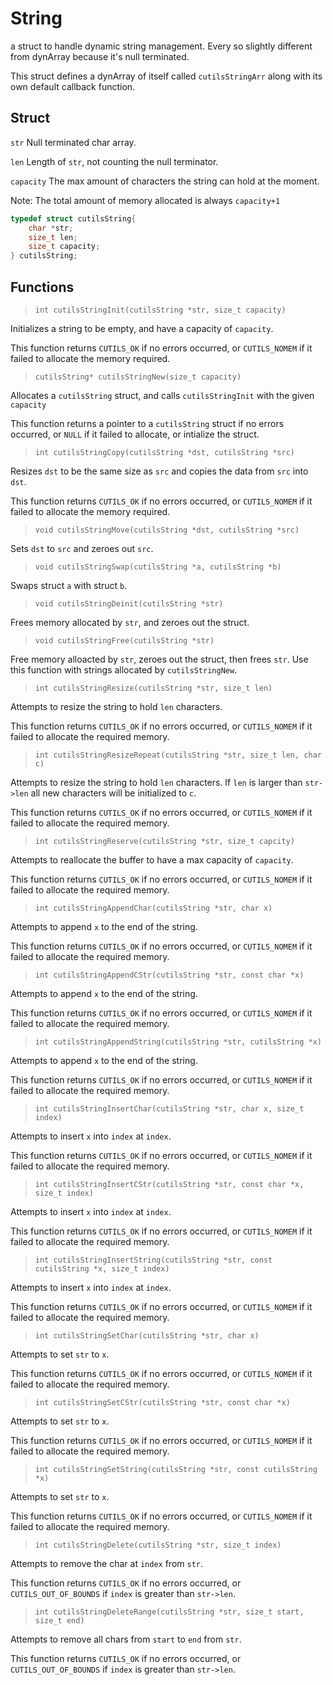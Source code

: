 # String

a struct to handle dynamic string management. Every so slightly different from dynArray because it's null terminated.

This struct defines a dynArray of itself called `cutilsStringArr` along with its own default callback function.

## Struct

`str` Null terminated char array.

`len` Length of `str`, not counting the null terminator.

`capacity` The max amount of characters the string can hold at the moment.

Note: The total amount of memory allocated is always `capacity+1`

```C
typedef struct cutilsString{
	char *str;
	size_t len;
	size_t capacity;
} cutilsString;
```

## Functions

>`int cutilsStringInit(cutilsString *str, size_t capacity)`

Initializes a string to be empty, and have a capacity of `capacity`.

This function returns `CUTILS_OK` if no errors occurred, or `CUTILS_NOMEM` if it failed to allocate the memory required.

>`cutilsString* cutilsStringNew(size_t capacity)`

Allocates a `cutilsString` struct, and calls `cutilsStringInit` with the given `capacity`

This function returns a pointer to a `cutilsString` struct if no errors occurred, or `NULL` if it failed to allocate, or intialize the struct.

>`int cutilsStringCopy(cutilsString *dst, cutilsString *src)`

Resizes `dst` to be the same size as `src` and copies the data from `src` into `dst`.

This function returns `CUTILS_OK` if no errors occurred, or `CUTILS_NOMEM` if it failed to allocate the memory required.

>`void cutilsStringMove(cutilsString *dst, cutilsString *src)`

Sets `dst` to `src` and zeroes out `src`.

>`void cutilsStringSwap(cutilsString *a, cutilsString *b)`

Swaps struct `a` with struct `b`.

>`void cutilsStringDeinit(cutilsString *str)`

Frees memory allocated by `str`, and zeroes out the struct.

>`void cutilsStringFree(cutilsString *str)`

Free memory alloacted by `str`, zeroes out the struct, then frees `str`. Use this function with strings allocated by `cutilsStringNew`.

>`int cutilsStringResize(cutilsString *str, size_t len)`

Attempts to resize the string to hold `len` characters.

This function returns `CUTILS_OK` if no errors occurred, or `CUTILS_NOMEM` if it failed to allocate the required memory.

>`int cutilsStringResizeRepeat(cutilsString *str, size_t len, char c)`

Attempts to resize the string to hold `len` characters. If `len` is larger than `str->len` all new characters will be initialized to `c`.

This function returns `CUTILS_OK` if no errors occurred, or `CUTILS_NOMEM` if it failed to allocate the required memory.

>`int cutilsStringReserve(cutilsString *str, size_t capcity)`

Attempts to reallocate the buffer to have a max capacity of `capacity`.

This function returns `CUTILS_OK` if no errors occurred, or `CUTILS_NOMEM` if it failed to allocate the required memory.

>`int cutilsStringAppendChar(cutilsString *str, char x)`

Attempts to append `x` to the end of the string.

This function returns `CUTILS_OK` if no errors occurred, or `CUTILS_NOMEM` if it failed to allocate the required memory.

>`int cutilsStringAppendCStr(cutilsString *str, const char *x)`

Attempts to append `x` to the end of the string.

This function returns `CUTILS_OK` if no errors occurred, or `CUTILS_NOMEM` if it failed to allocate the required memory.

>`int cutilsStringAppendString(cutilsString *str, cutilsString *x)`

Attempts to append `x` to the end of the string.

This function returns `CUTILS_OK` if no errors occurred, or `CUTILS_NOMEM` if it failed to allocate the required memory.

>`int cutilsStringInsertChar(cutilsString *str, char x, size_t index)`

Attempts to insert `x` into `index` at `index`.

This function returns `CUTILS_OK` if no errors occurred, or `CUTILS_NOMEM` if it failed to allocate the required memory.

>`int cutilsStringInsertCStr(cutilsString *str, const char *x, size_t index)`

Attempts to insert `x` into `index` at `index`.

This function returns `CUTILS_OK` if no errors occurred, or `CUTILS_NOMEM` if it failed to allocate the required memory.

>`int cutilsStringInsertString(cutilsString *str, const cutilsString *x, size_t index)`

Attempts to insert `x` into `index` at `index`.

This function returns `CUTILS_OK` if no errors occurred, or `CUTILS_NOMEM` if it failed to allocate the required memory.

>`int cutilsStringSetChar(cutilsString *str, char x)`

Attempts to set `str` to `x`.

This function returns `CUTILS_OK` if no errors occurred, or `CUTILS_NOMEM` if it failed to allocate the required memory.

>`int cutilsStringSetCStr(cutilsString *str, const char *x)`

Attempts to set `str` to `x`.

This function returns `CUTILS_OK` if no errors occurred, or `CUTILS_NOMEM` if it failed to allocate the required memory.

>`int cutilsStringSetString(cutilsString *str, const cutilsString *x)`

Attempts to set `str` to `x`.

This function returns `CUTILS_OK` if no errors occurred, or `CUTILS_NOMEM` if it failed to allocate the required memory.

>`int cutilsStringDelete(cutilsString *str, size_t index)`

Attempts to remove the char at `index` from `str`.

This function returns `CUTILS_OK` if no errors occurred, or `CUTILS_OUT_OF_BOUNDS` if `index` is greater than `str->len`.

>`int cutilsStringDeleteRange(cutilsString *str, size_t start, size_t end)`

Attempts to remove all chars from `start` to `end` from `str`.

This function returns `CUTILS_OK` if no errors occurred, or `CUTILS_OUT_OF_BOUNDS` if `index` is greater than `str->len`.
